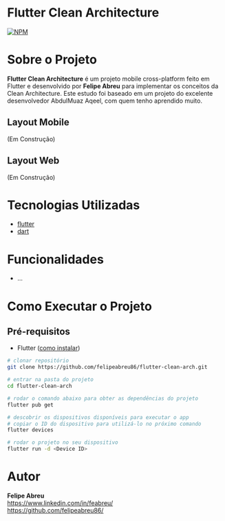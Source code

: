 # Flutter Clean Architecture
[![NPM](https://img.shields.io/badge/License-GNU%20GENERAL%20PUBLIC-green)](https://github.com/felipeabreu86/flutter-clean-arch/blob/main/LICENSE) 

# Sobre o Projeto

**Flutter Clean Architecture** é um projeto mobile cross-platform feito em Flutter e desenvolvido por <b>Felipe Abreu</b> para implementar os conceitos da Clean Architecture. Este estudo foi baseado em um projeto do excelente desenvolvedor AbdulMuaz Aqeel, com quem tenho aprendido muito.

## Layout Mobile
(Em Construção)

## Layout Web
(Em Construção)

# Tecnologias Utilizadas
- [flutter](https://flutter.dev/ "flutter")
- [dart](https://dart.dev/ "dart")

# Funcionalidades
- ...

# Como Executar o Projeto

## Pré-requisitos
- Flutter ([como instalar](https://flutter.dev/docs/get-started/install "Como instalar o Flutter"))

```bash
# clonar repositório
git clone https://github.com/felipeabreu86/flutter-clean-arch.git

# entrar na pasta do projeto
cd flutter-clean-arch

# rodar o comando abaixo para obter as dependências do projeto
flutter pub get

# descobrir os dispositivos disponíveis para executar o app
# copiar o ID do dispositivo para utilizá-lo no próximo comando 
flutter devices

# rodar o projeto no seu dispositivo
flutter run -d <Device ID>
```

# Autor

<b>Felipe Abreu</b><br>
https://www.linkedin.com/in/feabreu/<br>
https://github.com/felipeabreu86/
